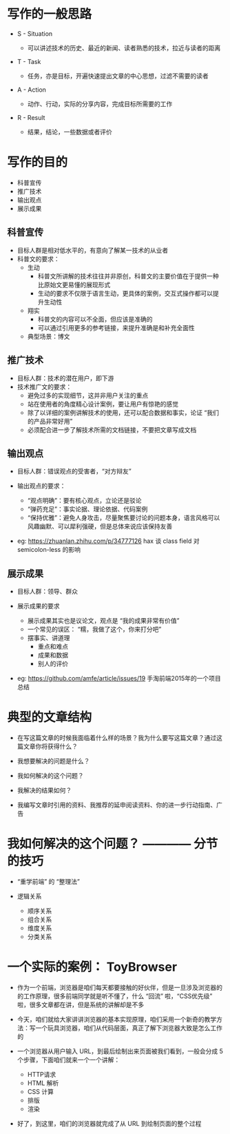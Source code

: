 # 写作的一般思路

- S - Situation
  - 可以讲述技术的历史、最近的新闻、读者熟悉的技术，拉近与读者的距离

- T - Task
  - 任务，亦是目标，开遍快速提出文章的中心思想，过滤不需要的读者

- A - Action
  - 动作、行动，实际的分享内容，完成目标所需要的工作

- R - Result
  - 结果，结论，一些数据或者评价

# 写作的目的

- 科普宣传
- 推广技术
- 输出观点
- 展示成果

## 科普宣传

- 目标人群是相对低水平的，有意向了解某一技术的从业者
- 科普文的要求：
  - 生动
    - 科普文所讲解的技术往往并非原创，科普文的主要价值在于提供一种比原始文更易懂的展现形式
    - 生动的要求不仅限于语言生动，更具体的案例，交互式操作都可以提升生动性
  - 翔实
    - 科普文的内容可以不全面，但应该是准确的
    - 可以通过引用更多的参考链接，来提升准确是和补充全面性
  - 典型场景：博文

## 推广技术

- 目标人群：技术的潜在用户，即下游
- 技术推广文的要求：
  - 避免过多的实现细节，这并非用户关注的重点
  - 站在使用者的角度精心设计案例，要让用户有惊艳的感觉
  - 除了以详细的案例讲解技术的使用，还可以配合数据和事实，论证 “我们的产品非常好用”
  - 必须配合进一步了解技术所需的文档链接，不要把文章写成文档

## 输出观点

- 目标人群：错误观点的受害者，“对方辩友”
- 输出观点的要求：
  - “观点明确”：要有核心观点，立论还是驳论
  - “弹药充足”：事实论据、理论依据、代码案例
  - “保持优雅”：避免人身攻击，尽量聚焦要讨论的问题本身，语言风格可以风趣幽默、可以犀利强硬，但是总体来说应该保持友善

- eg: https://zhuanlan.zhihu.com/p/34777126 hax 谈 class field 对 semicolon-less 的影响

## 展示成果

- 目标人群：领导、群众
- 展示成果的要求
  - 展示成果其实也是议论文，观点是 “我的成果非常有价值”
  - 一个常见的误区： “糯，我做了这个，你来打分吧”
  - 摆事实、讲道理
    - 重点和难点
    - 成果和数据
    - 别人的评价

- eg: https://github.com/amfe/article/issues/19 手淘前端2015年的一个项目总结

# 典型的文章结构

- 在写这篇文章的时候我面临着什么样的场景？我为什么要写这篇文章？通过这篇文章你将获得什么？

- 我想要解决的问题是什么？

- 我如何解决的这个问题？

- 我解决的结果如何？

- 我编写文章时引用的资料、我推荐的延申阅读资料、你的进一步行动指南、广告

# 我如何解决的这个问题？ ———— 分节的技巧

- “重学前端” 的 “整理法”

- 逻辑关系
  - 顺序关系
  - 组合关系
  - 维度关系
  - 分类关系

# 一个实际的案例： ToyBrowser

- 作为一个前端，浏览器是咱们每天都要接触的好伙伴，但是一旦涉及浏览器的的工作原理，很多前端同学就是听不懂了，什么 “回流” 啦，“CSS优先级” 啦，很多文章都在讲，但是系统的讲解却是不多

- 今天，咱们就给大家讲讲浏览器的基本实现原理，咱们采用一个新奇的教学方法：写一个玩具浏览器，咱们从代码层面，真正了解下浏览器大致是怎么工作的

- 一个浏览器从用户输入 URL，到最后绘制出来页面被我们看到，一般会分成 5 个步骤，下面咱们就来一个一个讲解：
  - HTTP请求
  - HTML 解析
  - CSS 计算
  - 排版
  - 渲染

- 好了，到这里，咱们的浏览器就完成了从 URL 到绘制页面的整个过程